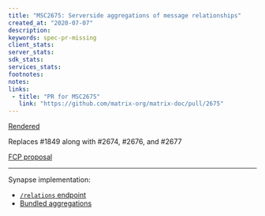 ```yaml
---
title: "MSC2675: Serverside aggregations of message relationships"
created_at: "2020-07-07"
description:
keywords: spec-pr-missing
client_stats:
server_stats:
sdk_stats:
services_stats:
footnotes:
notes:
links:
 - title: "PR for MSC2675"
   link: "https://github.com/matrix-org/matrix-doc/pull/2675"
---
```

[Rendered](https://github.com/uhoreg/matrix-doc/blob/aggregations-helpers/proposals/2675-aggregations-server.md)

Replaces #1849 along with #2674, #2676, and #2677

[FCP proposal](https://github.com/matrix-org/matrix-doc/pull/2675#issuecomment-988110870)

----

Synapse implementation:
* [`/relations` endpoint](https://github.com/matrix-org/synapse/blob/221595414751f7b8fd0c79772c5ac4ffefeca10a/synapse/rest/client/relations.py#L157-L243)
* [Bundled aggregations](https://github.com/matrix-org/synapse/blob/221595414751f7b8fd0c79772c5ac4ffefeca10a/synapse/events/utils.py#L437-L523)
